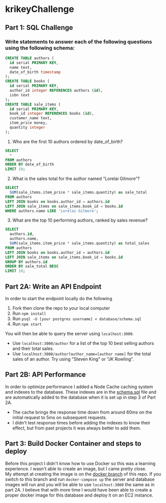 # krikeyChallenge

## Part 1: SQL Challenge
### Write statements to answer each of the following questions using the following schema:
```sql
CREATE TABLE authors ( 
  id serial PRIMARY KEY, 
  name text, 
  date_of_birth timestamp 
); 
CREATE TABLE books ( 
  id serial PRIMARY KEY, 
  author_id integer REFERENCES authors (id), 
  isbn text
); 
CREATE TABLE sale_items ( 
  id serial PRIMARY KEY, 
  book_id integer REFERENCES books (id), 
  customer_name text, 
  item_price money, 
  quantity integer 
); 
```
1. Who are the first 10 authors ordered by date_of_birth?
```sql
SELECT
  *  
FROM authors
ORDER BY date_of_birth
LIMIT 10;
```

2. What is the sales total for the author named “Lorelai Gilmore”?
```sql
SELECT
  SUM(sale_items.item_price * sale_items.quantity) as sale_total
FROM authors
LEFT JOIN books on books.author_id = authors.id
LEFT JOIN sale_items on sale_items.book_id = books.id
WHERE authors.name LIKE 'Lorelai Gilmore';
```

3. What are the top 10 performing authors, ranked by sales revenue?
```sql
SELECT
  authors.id,
  authors.name,
  SUM(sale_items.item_price * sale_items.quantity) as total_sales
FROM authors
LEFT JOIN books on books.author_id = authors.id
LEFT JOIN sale_items on sale_items.book_id = books.id
GROUP BY authors.id
ORDER BY sale_total DESC
LIMIT 10;
```
## Part 2A: Write an API Endpoint
In order to start the endpoint locally do the following
  1. Fork then clone the repo to your local computer
  2. Run `npm install`
  3. Run `psql -U [your postgres username] < database/schema.sql`
  4. Run `npm start`

You will then be able to query the server using `localhost:3000`.  
* Use `localhost:3000/author` for a list of the top 10 best selling authors and their total sales. 
* Use `localhost:3000/author?author_name=[author name]` for the total sales of an author.  Try using "Steven King" or "JK Rowling".

## Part 2B: API Performance
In order to optimize performance I added a Node Cache caching system and indexes to the database.  These indexes are in the [schema.sql](https://github.com/gusfel/krikeyChallenge/blob/main/database/schema.sql) file and are automatically added to the database when it is set up in step 3 of Part 2A.  
* The cache brings the response time down from around 60ms on the initial request to 5ms on subsequent requests.  
* I didn't test response times before adding the indexes to know their effect, but from past projects it was always better to add them.

## Part 3: Build Docker Container and steps to deploy
Before this project I didn't know how to use Docker so this was a learning experience.  I wasn't able to create an image, but I came pretty close.  
My attempt at creating the image is on the [docker branch](https://github.com/gusfel/krikeyChallenge/tree/docker) of this repo.  If you switch to this branch and run `docker-compose up` the server and database images will run and you will be able to use `localhost:3000` the same as in part 2A.  I believe that with more time I would have been able to create a proper docker image for this database and deploy it on an EC2 instance.

